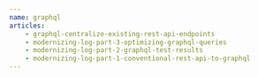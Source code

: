 ```yaml
---
name: graphql
articles:
    - graphql-centralize-existing-rest-api-endpoints
    - modernizing-log-part-3-optimizing-graphql-queries
    - modernizing-log-part-2-graphql-test-results
    - modernizing-log-part-1-conventional-rest-api-to-graphql
---
```

